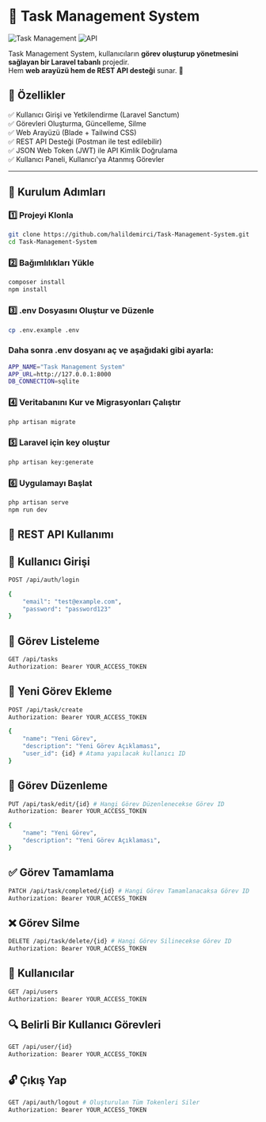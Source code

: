 # 📝 Task Management System

![Task Management](https://img.shields.io/badge/Laravel-12-red?style=for-the-badge) ![API](https://img.shields.io/badge/API-REST-blue?style=for-the-badge)

Task Management System, kullanıcıların **görev oluşturup yönetmesini sağlayan bir Laravel tabanlı** projedir.  
Hem **web arayüzü hem de REST API desteği** sunar. 🚀

## 📌 **Özellikler**

✅ Kullanıcı Girişi ve Yetkilendirme (Laravel Sanctum)  
✅ Görevleri Oluşturma, Güncelleme, Silme  
✅ Web Arayüzü (Blade + Tailwind CSS)  
✅ REST API Desteği (Postman ile test edilebilir)  
✅ JSON Web Token (JWT) ile API Kimlik Doğrulama  
✅ Kullanıcı Paneli, Kullanıcı'ya Atanmış Görevler

---

## 🔧 **Kurulum Adımları**

### 1️⃣ **Projeyi Klonla**

```bash
git clone https://github.com/halildemirci/Task-Management-System.git
cd Task-Management-System
```

### 2️⃣ **Bağımlılıkları Yükle**

```bash
composer install
npm install
```

### 3️⃣ **.env Dosyasını Oluştur ve Düzenle**

```bash
cp .env.example .env
```

### **Daha sonra .env dosyanı aç ve aşağıdaki gibi ayarla:**

```bash
APP_NAME="Task Management System"
APP_URL=http://127.0.0.1:8000
DB_CONNECTION=sqlite
```

### 4️⃣ **Veritabanını Kur ve Migrasyonları Çalıştır**

```bash
php artisan migrate
```

### 5️⃣ **Laravel için key oluştur**

```bash
php artisan key:generate
```

### 6️⃣ **Uygulamayı Başlat**

```bash
php artisan serve
npm run dev
```

## 📡 **REST API Kullanımı**

## 🔐 **Kullanıcı Girişi**

```bash
POST /api/auth/login
```

```bash
{
    "email": "test@example.com",
    "password": "password123"
}
```

## 📌 **Görev Listeleme**

```bash
GET /api/tasks
Authorization: Bearer YOUR_ACCESS_TOKEN
```

## 📝 **Yeni Görev Ekleme**

```bash
POST /api/task/create
Authorization: Bearer YOUR_ACCESS_TOKEN
```

```bash
{
    "name": "Yeni Görev",
    "description": "Yeni Görev Açıklaması",
    "user_id": {id} # Atama yapılacak kullanıcı ID
}
```

## 📝 **Görev Düzenleme**

```bash
PUT /api/task/edit/{id} # Hangi Görev Düzenlenecekse Görev ID
Authorization: Bearer YOUR_ACCESS_TOKEN
```

```bash
{
    "name": "Yeni Görev",
    "description": "Yeni Görev Açıklaması",
}
```

## ✅ **Görev Tamamlama**

```bash
PATCH /api/task/completed/{id} # Hangi Görev Tamamlanacaksa Görev ID
Authorization: Bearer YOUR_ACCESS_TOKEN
```

## ❌ **Görev Silme**

```bash
DELETE /api/task/delete/{id} # Hangi Görev Silinecekse Görev ID
Authorization: Bearer YOUR_ACCESS_TOKEN
```

## 👥 **Kullanıcılar**

```bash
GET /api/users
Authorization: Bearer YOUR_ACCESS_TOKEN
```

## 🔍 **Belirli Bir Kullanıcı Görevleri**

```bash
GET /api/user/{id}
Authorization: Bearer YOUR_ACCESS_TOKEN
```

## 🔓 **Çıkış Yap**

```bash
GET /api/auth/logout # Oluşturulan Tüm Tokenleri Siler
Authorization: Bearer YOUR_ACCESS_TOKEN
```
